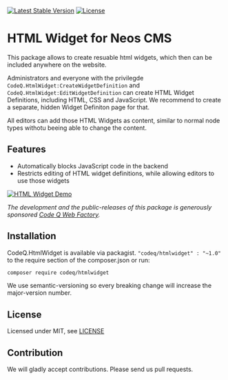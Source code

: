 [![Latest Stable Version](https://poser.pugx.org/codeq/htmlwidget/v/stable)](https://packagist.org/packages/codeq/htmlwidget)
[![License](https://poser.pugx.org/codeq/htmlwidget/license)](LICENSE)

# HTML Widget for Neos CMS

This package allows to create resuable html widgets, which then can be included anywhere on the website.

Administrators and everyone with the privilegde `CodeQ.HtmlWidget:CreateWidgetDefinition` and `CodeQ.HtmlWidget:EditWidgetDefinition` can create HTML Widget Definitions, including HTML, CSS and JavaScript. We recommend to create a separate, hidden Widget Definiton page for that.

All editors can add those HTML Widgets as content, similar to normal node types withotu beeing able to change the content.

## Features

*   Automatically blocks JavaScript code in the backend
*   Restricts editing of HTML widget definitions, while allowing editors to use those widgets

[![HTML Widget Demo](https://img.youtube.com/vi/pOhYHlYH_6Q/0.jpg)](https://www.youtube.com/watch?v=pOhYHlYH_6Q)

*The development and the public-releases of this package is generously sponsored [Code Q Web Factory](http://codeq.at).*

## Installation

CodeQ.HtmlWidget is available via packagist. `"codeq/htmlwidget" : "~1.0"` to the require section of the composer.json
or run:

```bash
composer require codeq/htmlwidget
```

We use semantic-versioning so every breaking change will increase the major-version number.

## License

Licensed under MIT, see [LICENSE](LICENSE)

## Contribution

We will gladly accept contributions. Please send us pull requests.
